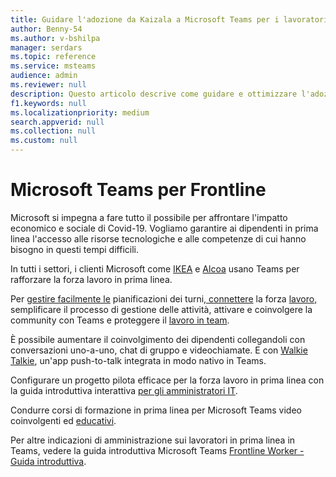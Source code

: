 ```yaml
---
title: Guidare l'adozione da Kaizala a Microsoft Teams per i lavoratori in prima linea
author: Benny-54
ms.author: v-bshilpa
manager: serdars
ms.topic: reference
ms.service: msteams
audience: admin
ms.reviewer: null
description: Questo articolo descrive come guidare e ottimizzare l'adozione in Microsoft Teams per i lavoratori in prima linea.
f1.keywords: null
ms.localizationpriority: medium
search.appverid: null
ms.collection: null
ms.custom: null
---
```


# <a name="microsoft-teams-for-frontline"></a>Microsoft Teams per Frontline

Microsoft si impegna a fare tutto il possibile per affrontare l'impatto economico e sociale di Covid-19. Vogliamo garantire ai dipendenti in prima linea l'accesso alle risorse tecnologiche e alle competenze di cui hanno bisogno in questi tempi difficili.

In tutti i settori, i clienti Microsoft come [IKEA](https://customers.microsoft.com/story/799203-ikea-retailers-teams) e [Alcoa](https://customers.microsoft.com/story/837930-alcoa-manufacturing-teams) usano Teams per rafforzare la forza lavoro in prima linea.

Per [gestire facilmente le](/microsoftteams/expand-teams-across-your-org/shifts-for-teams-landing-page) pianificazioni dei turni[, connettere](https://query.prod.cms.rt.microsoft.com/cms/api/am/binary/RE4M6Xi) la forza [lavoro,](https://query.prod.cms.rt.microsoft.com/cms/api/am/binary/RE4M4Uq) semplificare il processo di gestione delle attività, attivare e coinvolgere la community con Teams e proteggere il [lavoro in team](/microsoftteams/teams-security-guide).

È possibile aumentare il coinvolgimento dei dipendenti collegandoli con conversazioni uno-a-uno, chat di gruppo e videochiamate. E con [Walkie Talkie](/MicrosoftTeams/walkie-talkie), un'app push-to-talk integrata in modo nativo in Teams.

Configurare un progetto pilota efficace per la forza lavoro in prima linea con la guida introduttiva interattiva [per gli amministratori IT](https://config-flw-interactive-guide.immersivelearning.online/).

Condurre corsi di formazione in prima linea per Microsoft Teams video coinvolgenti ed [educativi](https://support.microsoft.com/office/what-is-shifts-f8efe6e4-ddb3-4d23-b81b-bb812296b821).

Per altre indicazioni di amministrazione sui lavoratori in prima linea in Teams, vedere la guida introduttiva Microsoft Teams [Frontline Worker - Guida introduttiva](/Microsoftteams/flw-quickstart).
